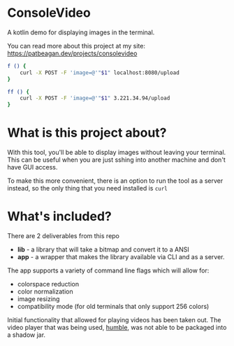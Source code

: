 # ConsoleVideo
A kotlin demo for displaying images in the terminal.

You can read more about this project at my site:
https://patbeagan.dev/projects/consolevideo

```bash
f () {
	curl -X POST -F 'image=@'"$1" localhost:8080/upload
}
```

```bash
ff () {
	curl -X POST -F 'image=@'"$1" 3.221.34.94/upload
}
```

# What is this project about?

With this tool, you'll be able to display images without leaving your terminal. This can be useful when you are just sshing into another machine and don't have GUI access. 

To make this more convenient, there is an option to run the tool as a server instead, so the only thing that you need installed is `curl`

# What's included?

There are 2 deliverables from this repo
- **lib** - a library that will take a bitmap and convert it to a ANSI
- **app** - a wrapper that makes the library available via CLI and as a server.

The app supports a variety of command line flags which will allow for:
- colorspace reduction
- color normalization
- image resizing
- compatibility mode (for old terminals that only support 256 colors)

Initial functionality that allowed for playing videos has been taken out. The video player that was being used, [humble](https://github.com/artclarke/humble-video/blob/master/humble-video-demos/src/main/java/io/humble/video/demos/DecodeAndPlayVideo.java),  was not able to be packaged into a shadow jar.
